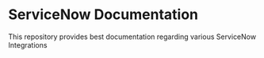 # ServiceNow Documentation
This repository provides best documentation regarding various ServiceNow Integrations 
